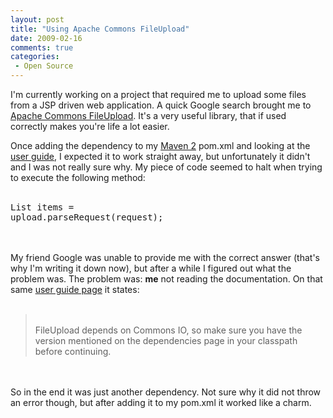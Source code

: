 ```yaml
---
layout: post
title: "Using Apache Commons FileUpload"
date: 2009-02-16
comments: true
categories:
 - Open Source
---
```


I'm currently working on a project that required me to upload some files from a JSP driven web application. A quick Google search brought me to <a href="http://commons.apache.org/fileupload/index.html">Apache Commons FileUpload</a>. It's a very useful library, that if used correctly makes you're life a lot easier.

Once adding the dependency to my <a href="http://maven.apache.org/">Maven 2</a> pom.xml and looking at the <a href="http://commons.apache.org/fileupload/using.html">user guide</a>, I expected it to work straight away, but unfortunately it didn't and I was not really sure why. My piece of code seemed to halt when trying to execute the following method:<br /><br /><pre name="code" class="java">List items = upload.parseRequest(request);</pre><br /><br />My friend Google was unable to provide me with the correct answer (that's why I'm writing it down now), but after a while I figured out what the problem was. The problem was: <strong>me</strong> not reading the documentation. On that same <a href="http://commons.apache.org/fileupload/using.html">user guide page</a> it states:<br /><br /><blockquote><br />FileUpload depends on Commons IO, so make sure you have the version mentioned on the dependencies page  in your classpath before continuing.</blockquote><br /><br />So in the end it was just another dependency. Not sure why it did not throw an error though, but after adding it to my pom.xml it worked like a charm.
